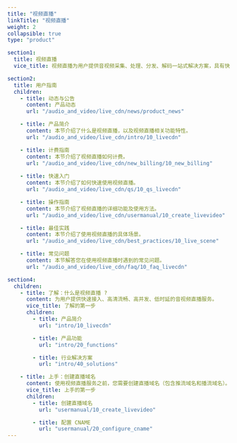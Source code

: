 ```yaml
---
title: "视频直播"
linkTitle: "视频直播"
weight: 2
collapsible: true
type: "product"

section1:
  title: 视频直播
  vice_title: 视频直播为用户提供音视频采集、处理、分发、解码一站式解决方案，具有快速接入、高清流畅、高并发、低时延等特点，可用于直播加速，避开互联网上可能影响数据传输速度和稳定性的瓶颈和环节，使内容传输更快、更稳定。

section2:
  title: 用户指南
  children:
    - title: 动态与公告
      content: 产品动态
      url: "/audio_and_video/live_cdn/news/product_news"

    - title: 产品简介
      content: 本节介绍了什么是视频直播，以及视频直播相关功能特性。
      url: "/audio_and_video/live_cdn/intro/10_livecdn"

    - title: 计费指南
      content: 本节介绍了视频直播如何计费。
      url: "/audio_and_video/live_cdn/new_billing/10_new_billing"  
  
    - title: 快速入门
      content: 本节介绍了如何快速使用视频直播。
      url: "/audio_and_video/live_cdn/qs/10_qs_livecdn"

    - title: 操作指南
      content: 本节介绍了视频直播的详细功能及使用方法。
      url: "/audio_and_video/live_cdn/usermanual/10_create_livevideo"

    - title: 最佳实践
      content: 本节介绍了使用视频直播的具体场景。
      url: "/audio_and_video/live_cdn/best_practices/10_live_scene"

    - title: 常见问题
      content: 本节解答您在使用视频直播时遇到的常见问题。
      url: "/audio_and_video/live_cdn/faq/10_faq_livecdn"

section4:
  children:
    - title: 了解：什么是视频直播 ?
      content: 为用户提供快速接入、高清流畅、高并发、低时延的音视频直播服务。
      vice_title: 了解的第一步
      children:
        - title: 产品简介
          url: "intro/10_livecdn"

        - title: 产品功能
          url: "intro/20_functions"

        - title: 行业解决方案
          url: "intro/40_solutions"

    - title: 上手：创建直播域名
      content: 使用视频直播服务之前，您需要创建直播域名（包含推流域名和播流域名）。
      vice_title: 上手的第一步
      children:
        - title: 创建直播域名
          url: "usermanual/10_create_livevideo"

        - title: 配置 CNAME
          url: "usermanual/20_configure_cname"
---
```





<!-- type: "product" 这个参数表明这是一个产品index页面 -->
<!-- section1 为产品index页面 主标题 副标题 video  video_img为视频图片  -->
<!-- section2 为产品index页面 第一个大块的用户文档配置  -->
<!-- section3 为产品index页面 第二个大块的开发者文档配置  -->
<!-- section4 为产品index页面 第三个大块的学习路径配置  -->